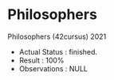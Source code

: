 # Philosophers
Philosophers (42cursus) 2021

- Actual Status : finished.
- Result        : 100%
- Observations : NULL
